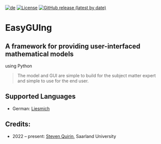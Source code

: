 [![de](https://img.shields.io/badge/lang-de-green.svg)](README.de.md)
[![License](https://img.shields.io/badge/license-LGPL-green)](COPYING)
[![GitHub release (latest by date)](https://img.shields.io/github/v/release/s-quirin/EasyGUIng?include_prereleases)](https://github.com/s-quirin/EasyGUIng/releases)

# EasyGUIng
## A framework for providing user-interfaced mathematical models
using Python
>The model and GUI are simple to build for the subject matter expert and simple to use for the end user.

## Supported Languages
- German: [Liesmich](README.de.md)

## Credits:
* 2022 – present: [Steven Quirin](https://github.com/s-quirin), Saarland University

